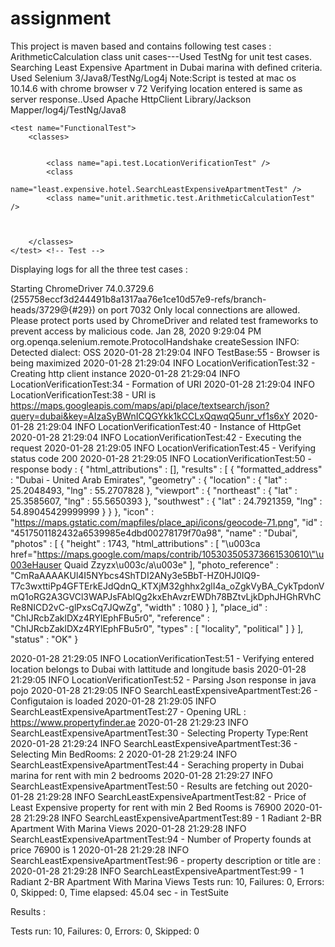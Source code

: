 # assignment
This project is maven based and contains following test cases :
ArithmeticCalculation class unit cases---Used TestNg for unit test cases.
Searching Least Expensive Apartment in Dubai marina with defined criteria. Used Selenium 3/Java8/TestNg/Log4j
Note:Script is tested at mac os 10.14.6 with chrome browser v 72
Verifying location entered is same as server response..Used Apache HttpClient Library/Jackson Mapper/log4j/TestNg/Java8


<?xml version="1.0" encoding="UTF-8"?>
<!DOCTYPE suite SYSTEM "http://testng.org/testng-1.0.dtd">
<suite name="Suite">

	<test name="FunctionalTest">
		<classes>


			<class name="api.test.LocationVerificationTest" />
			<class
				name="least.expensive.hotel.SearchLeastExpensiveApartmentTest" />
			<class name="unit.arithmetic.test.ArithmeticCalculationTest" />



		</classes>
	</test> <!-- Test -->
</suite> <!-- Suite -->

Displaying logs for all the three test cases :

Starting ChromeDriver 74.0.3729.6 (255758eccf3d244491b8a1317aa76e1ce10d57e9-refs/branch-heads/3729@{#29}) on port 7032
Only local connections are allowed.
Please protect ports used by ChromeDriver and related test frameworks to prevent access by malicious code.
Jan 28, 2020 9:29:04 PM org.openqa.selenium.remote.ProtocolHandshake createSession
INFO: Detected dialect: OSS
2020-01-28 21:29:04 INFO  TestBase:55 - Browser is being maximized
2020-01-28 21:29:04 INFO  LocationVerificationTest:32 - Creating http client instance
2020-01-28 21:29:04 INFO  LocationVerificationTest:34 - Formation of URI
2020-01-28 21:29:04 INFO  LocationVerificationTest:38 - URI is https://maps.googleapis.com/maps/api/place/textsearch/json?query=dubai&key=AIzaSyBWnICQGYkk1kCCLxQqwqQ5unr_vf1s6xY
2020-01-28 21:29:04 INFO  LocationVerificationTest:40 - Instance of HttpGet
2020-01-28 21:29:04 INFO  LocationVerificationTest:42 - Executing the request
2020-01-28 21:29:05 INFO  LocationVerificationTest:45 - Verifying status code 200
2020-01-28 21:29:05 INFO  LocationVerificationTest:50 - response body : {
   "html_attributions" : [],
   "results" : [
      {
         "formatted_address" : "Dubai - United Arab Emirates",
         "geometry" : {
            "location" : {
               "lat" : 25.2048493,
               "lng" : 55.2707828
            },
            "viewport" : {
               "northeast" : {
                  "lat" : 25.3585607,
                  "lng" : 55.5650393
               },
               "southwest" : {
                  "lat" : 24.7921359,
                  "lng" : 54.89045429999999
               }
            }
         },
         "icon" : "https://maps.gstatic.com/mapfiles/place_api/icons/geocode-71.png",
         "id" : "4517501182432a6539985e4dbd00278179f70a98",
         "name" : "Dubai",
         "photos" : [
            {
               "height" : 1743,
               "html_attributions" : [
                  "\u003ca href=\"https://maps.google.com/maps/contrib/105303505373661530610\"\u003eHauser Quaid Zzyzx\u003c/a\u003e"
               ],
               "photo_reference" : "CmRaAAAAKUl4I5NYbcs4ShTDI2ANy3e5BbT-HZ0HJ0IQ9-T7c3wxttiPp4GFTErkEJdQdnQ_KTXjM32ghhx2glI4a_oZgkVyBA_CykTpdonVmQ1oRG2A3GVCl3WAPJsFAblQg2kxEhAvzrEWDh78BZtvLjkDphJHGhRVhCRe8NICD2vC-glPxsCq7JQwZg",
               "width" : 1080
            }
         ],
         "place_id" : "ChIJRcbZaklDXz4RYlEphFBu5r0",
         "reference" : "ChIJRcbZaklDXz4RYlEphFBu5r0",
         "types" : [ "locality", "political" ]
      }
   ],
   "status" : "OK"
}

2020-01-28 21:29:05 INFO  LocationVerificationTest:51 - Verifying entered location belongs to Dubai with lattitude and longitude basis
2020-01-28 21:29:05 INFO  LocationVerificationTest:52 - Parsing Json response in java pojo
2020-01-28 21:29:05 INFO  SearchLeastExpensiveApartmentTest:26 - Configutaion is loaded
2020-01-28 21:29:05 INFO  SearchLeastExpensiveApartmentTest:27 - Opening URL : https://www.propertyfinder.ae
2020-01-28 21:29:23 INFO  SearchLeastExpensiveApartmentTest:30 - Selecting Property Type:Rent
2020-01-28 21:29:24 INFO  SearchLeastExpensiveApartmentTest:36 - Selecting Min BedRooms: 2
2020-01-28 21:29:24 INFO  SearchLeastExpensiveApartmentTest:44 - Seraching property in Dubai marina for rent with min 2 bedrooms
2020-01-28 21:29:27 INFO  SearchLeastExpensiveApartmentTest:50 - Results are fetching out
2020-01-28 21:29:28 INFO  SearchLeastExpensiveApartmentTest:82 - Price of  Least Expensive property for rent with min 2 Bed Rooms is 76900
2020-01-28 21:29:28 INFO  SearchLeastExpensiveApartmentTest:89 - 1 Radiant 2-BR Apartment With Marina Views
2020-01-28 21:29:28 INFO  SearchLeastExpensiveApartmentTest:94 - Number of Property founds at  price 76900 is 1
2020-01-28 21:29:28 INFO  SearchLeastExpensiveApartmentTest:96 - property description or title are :
2020-01-28 21:29:28 INFO  SearchLeastExpensiveApartmentTest:99 - 1 Radiant 2-BR Apartment With Marina Views
Tests run: 10, Failures: 0, Errors: 0, Skipped: 0, Time elapsed: 45.04 sec - in TestSuite

Results :

Tests run: 10, Failures: 0, Errors: 0, Skipped: 0

